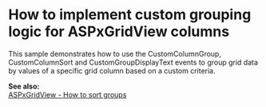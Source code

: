 # How to implement custom grouping logic for ASPxGridView columns


<p>This sample demonstrates how to use the CustomColumnGroup, CustomColumnSort and CustomGroupDisplayText events to group grid data by values of a specific grid column based on a custom criteria.</p><p><strong>See also:</strong><br />
<a href="https://www.devexpress.com/Support/Center/p/K18508">ASPxGridView - How to sort groups </a></p>

<br/>


